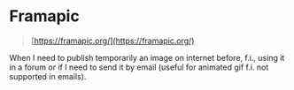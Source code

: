 # Framapic

> [https://framapic.org/](https://framapic.org/)

When I need to publish temporarily an image on internet before, f.i., using it in a forum or if I need to send it by email (useful for animated gif f.i. not supported in emails).
